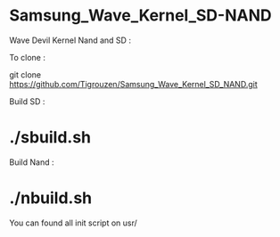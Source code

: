 Samsung_Wave_Kernel_SD-NAND
===========================

Wave Devil Kernel Nand and SD :

To clone :

git clone https://github.com/Tigrouzen/Samsung_Wave_Kernel_SD_NAND.git 

Build SD :
# ./sbuild.sh

Build Nand :
# ./nbuild.sh

You can found all init script on usr/
